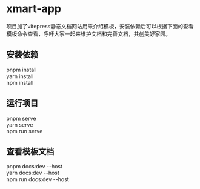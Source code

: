 # xmart-app
项目加了vitepress静态文档网站用来介绍模板，安装依赖后可以根据下面的查看模板命令查看，呼吁大家一起来维护文档和完善文档，共创美好家园。
## 安装依赖
pnpm install    
yarn install    
npm install

## 运行项目

pnpm serve  
yarn serve  
npm run serve

## 查看模板文档
pnpm docs:dev --host    
yarn docs:dev --host    
npm run docs:dev --host
